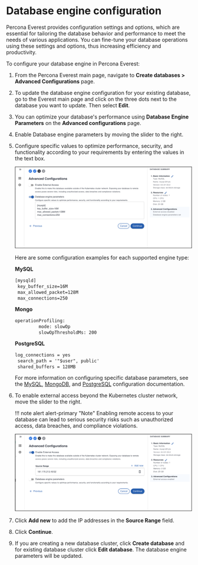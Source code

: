 # Database engine configuration

Percona Everest provides configuration settings and options, which are essential for tailoring the database behavior and performance to meet the needs of various applications. You can fine-tune your database operations using these settings and options, thus increasing efficiency and productivity.

To configure your database engine in Percona Everest:

1. From the Percona Everest main page, navigate to **Create databases > Advanced Configurations** page.
2. To update the database engine configuration for your existing database, go to the Everest main page and click on the three dots next to the database you want to update. Then select **Edit**.
3. You can optimize your database's performance using **Database Engine Parameters** on the **Advanced configurations** page.
4. Enable Database engine parameters by moving the slider to the right.
5. Configure specific values to optimize performance, security, and functionality according to your requirements by entering the values in the text box.

    ![!image](images/everest_adv_config.png)

    Here are some configuration examples for each supported engine type:

    **MySQL** 
    <pre><code>[mysqld]
    key_buffer_size=16M
    max_allowed_packet=128M
    max_connections=250</pre></code>

    **Mongo**
    <pre><code>operationProfiling:
            mode: slowOp
            slowOpThresholdMs: 200</pre></code>

    **PostgreSQL**
    <pre><code>log_connections = yes
    search_path = '"$user", public'
    shared_buffers = 128MB</pre></code>

    For more information on configuring specific database parameters, see the [MySQL](https://dev.mysql.com/doc/refman/8.0/en/option-files.html), [MongoDB](https://www.mongodb.com/docs/manual/reference/configuration-options/), and [PostgreSQL](https://www.postgresql.org/docs/current/config-setting.html#CONFIG-SETTING-CONFIGURATION-FILE) configuration documentation.

6. To enable external access beyond the Kubernetes cluster network, move the slider to the right.

    !!! note alert alert-primary "Note"
        Enabling remote access to your database can lead to serious security risks such as unauthorized access, data breaches, and compliance violations.
    
    ![!image](images/everest_adv_config_ip_source.png)

7. Click **Add new** to add the IP addresses in the **Source Range** field.

8. Click **Continue**.

9. If you are creating a new database cluster, click **Create database** and for existing database cluster click **Edit database**. The database engine parameters will be updated.
